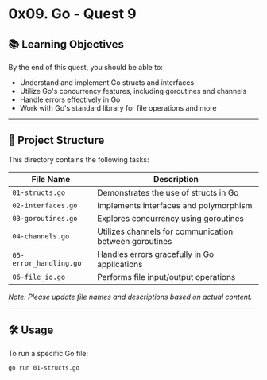 # 0x09. Go - Quest 9

## 📚 Learning Objectives

By the end of this quest, you should be able to:

- Understand and implement Go structs and interfaces
- Utilize Go's concurrency features, including goroutines and channels
- Handle errors effectively in Go
- Work with Go's standard library for file operations and more

---

## 📁 Project Structure

This directory contains the following tasks:

| File Name           | Description                                      |
|---------------------|--------------------------------------------------|
| `01-structs.go`     | Demonstrates the use of structs in Go            |
| `02-interfaces.go`  | Implements interfaces and polymorphism           |
| `03-goroutines.go`  | Explores concurrency using goroutines            |
| `04-channels.go`    | Utilizes channels for communication between goroutines |
| `05-error_handling.go` | Handles errors gracefully in Go applications  |
| `06-file_io.go`     | Performs file input/output operations            |

*Note: Please update file names and descriptions based on actual content.*

---

## 🛠️ Usage

To run a specific Go file:

```bash
go run 01-structs.go

